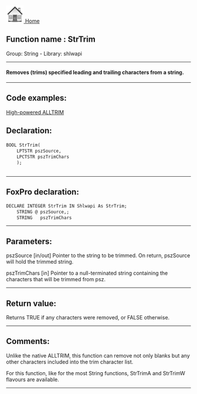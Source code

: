 [<img src="../../images/home.png"> Home ](https://github.com/VFPX/Win32API)  

## Function name : StrTrim
Group: String - Library: shlwapi    
***  


#### Removes (trims) specified leading and trailing characters from a string.
***  


## Code examples:
[High-powered ALLTRIM](../../samples/sample_104.md)  

## Declaration:
```foxpro  
BOOL StrTrim(
    LPTSTR pszSource,
    LPCTSTR pszTrimChars
    );
  
```  
***  


## FoxPro declaration:
```foxpro  
DECLARE INTEGER StrTrim IN Shlwapi As StrTrim;
   	STRING @ pszSource,;
   	STRING   pszTrimChars  
```  
***  


## Parameters:
pszSource 
[in/out] Pointer to the string to be trimmed. On return, pszSource will hold the trimmed string. 

pszTrimChars 
[in] Pointer to a null-terminated string containing the characters that will be trimmed from psz.  
***  


## Return value:
Returns TRUE if any characters were removed, or FALSE otherwise.  
***  


## Comments:
Unlike the native ALLTRIM, this function can remove not only blanks but any other characters included into the trim character list.   
  
For this function, like for the most String functions, StrTrimA and StrTrimW flavours are available.  
  
***  

